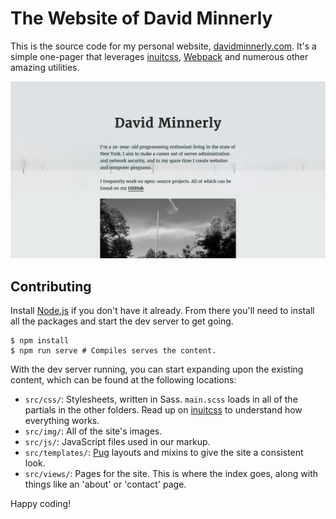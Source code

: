 # The Website of David Minnerly

This is the source code for my personal website, [davidminnerly.com](http://davidminnerly.com). It's a simple one-pager that leverages [inuitcss](https://github.com/inuitcss/getting-started), [Webpack](http://webpack.js.org) and numerous other amazing utilities.

![Screenshot of the site](screenshots/website.png)

## Contributing

Install [Node.js](https://nodejs.org/en/) if you don't have it already. From there you'll need to install all the packages and start the dev server to get going.

```shell
$ npm install
$ npm run serve # Compiles serves the content.
```

With the dev server running, you can start expanding upon the existing content, which can be found at the following locations:

- `src/css/`: Stylesheets, written in Sass. `main.scss` loads in all of the partials in the other folders. Read up on [inuitcss](https://github.com/inuitcss/inuitcss) to understand how everything works.
- `src/img/`: All of the site's images.
- `src/js/`: JavaScript files used in our markup.
- `src/templates/`: [Pug](https://pugjs.org/) layouts and mixins to give the site a consistent look.
- `src/views/`: Pages for the site. This is where the index goes, along with things like an 'about' or 'contact' page.

Happy coding!
